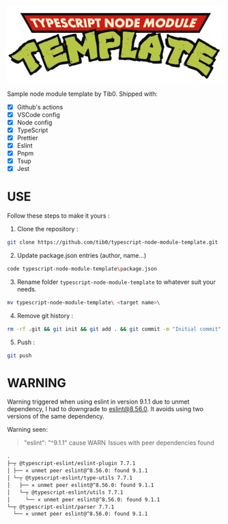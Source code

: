 ![logo](./.github/tnmt-logo.png)

Sample node module template by Tib0. Shipped with:
- [x] Github's actions
- [x] VSCode config
- [x] Node config
- [x] TypeScript
- [x] Prettier
- [x] Eslint
- [x] Pnpm
- [x] Tsup 
- [x] Jest

# USE
Follow these steps to make it yours :

1. Clone the repository :
```sh
git clone https://github.com/tib0/typescript-node-module-template.git
```

2. Update package.json entries (author, name...)
```sh
code typescript-node-module-template\package.json
```

3. Rename folder `typescript-node-module-template` to whatever suit your needs.
```sh
mv typescript-node-module-template\ <target name>\
```

4. Remove git history :
```sh
rm -rf .git && git init && git add . && git commit -m "Initial commit"
```

5. Push :
```sh
git push
```

# WARNING
Warning triggered when using eslint in version 9.1.1 due to unmet dependency, I had to downgrade to eslint@8.56.0. It avoids using two versions of the same dependency. 

Warning seen:
> "eslint": "^9.1.1" cause WARN  Issues with peer dependencies found
```txt
.
├─┬ @typescript-eslint/eslint-plugin 7.7.1
│ ├── ✕ unmet peer eslint@^8.56.0: found 9.1.1
│ └─┬ @typescript-eslint/type-utils 7.7.1
│   ├── ✕ unmet peer eslint@^8.56.0: found 9.1.1
│   └─┬ @typescript-eslint/utils 7.7.1
│     └── ✕ unmet peer eslint@^8.56.0: found 9.1.1
└─┬ @typescript-eslint/parser 7.7.1
  └── ✕ unmet peer eslint@^8.56.0: found 9.1.1
```